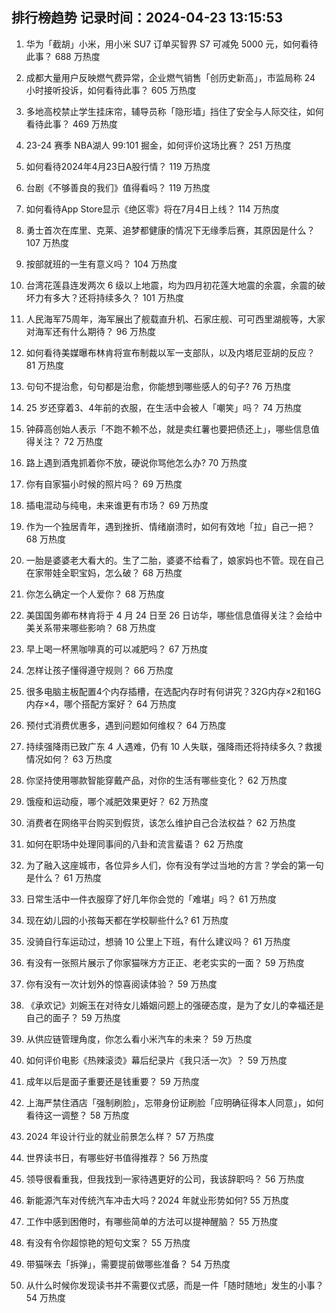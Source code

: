 
## 排行榜趋势 记录时间：2024-04-23 13:15:53
  
  1. 华为「截胡」小米，用小米 SU7 订单买智界 S7 可减免 5000 元，如何看待此事？ 688 万热度
    
  2. 成都大量用户反映燃气费异常，企业燃气销售「创历史新高」，市监局称 24 小时接听投诉，如何看待此事？ 605 万热度
    
  3. 多地高校禁止学生挂床帘，辅导员称「隐形墙」挡住了安全与人际交往，如何看待此事？ 469 万热度
    
  4. 23-24 赛季 NBA湖人 99:101 掘金，如何评价这场比赛？ 251 万热度
    
  5. 如何看待2024年4月23日A股行情？ 119 万热度
    
  6. 台剧《不够善良的我们》值得看吗？ 119 万热度
    
  7. 如何看待App Store显示《绝区零》将在7月4日上线？ 114 万热度
    
  8. 勇士首次在库里、克莱、追梦都健康的情况下无缘季后赛，其原因是什么？ 107 万热度
    
  9. 按部就班的一生有意义吗？ 104 万热度
    
  10. 台湾花莲县连发两次 6 级以上地震，均为四月初花莲大地震的余震，余震的破坏力有多大？还将持续多久？ 101 万热度
    
  11. 人民海军75周年，海军展出了舰载直升机、石家庄舰、可可西里湖舰等，大家对海军还有什么期待？ 96 万热度
    
  12. 如何看待美媒曝布林肯将宣布制裁以军一支部队，以及内塔尼亚胡的反应？ 81 万热度
    
  13. 句句不提治愈，句句都是治愈，你能想到哪些感人的句子? 76 万热度
    
  14. 25 岁还穿着3、4年前的衣服，在生活中会被人「嘲笑」吗？ 74 万热度
    
  15. 钟薛高创始人表示「不跑不赖不怂，就是卖红薯也要把债还上」，哪些信息值得关注？ 72 万热度
    
  16. 路上遇到酒鬼抓着你不放，硬说你骂他怎么办? 70 万热度
    
  17. 你有自家猫小时候的照片吗？ 69 万热度
    
  18. 插电混动与纯电，未来谁更有市场？ 69 万热度
    
  19. 作为一个独居青年，遇到挫折、情绪崩溃时，如何有效地「拉」自己一把？ 68 万热度
    
  20. 一胎是婆婆老大看大的。生了二胎，婆婆不给看了，娘家妈也不管。现在自己在家带娃全职宝妈，怎么破？ 68 万热度
    
  21. 你怎么确定一个人爱你？ 68 万热度
    
  22. 美国国务卿布林肯将于 4 月 24 日至 26 日访华，哪些信息值得关注？会给中美关系带来哪些影响？ 68 万热度
    
  23. 早上喝一杯黑咖啡真的可以减肥吗？ 67 万热度
    
  24. 怎样让孩子懂得遵守规则？ 66 万热度
    
  25. 很多电脑主板配置4个内存插槽，在选配内存时有何讲究？32G内存×2和16G内存×4，哪个搭配方案好？ 64 万热度
    
  26. 预付式消费优惠多，遇到问题如何维权？ 64 万热度
    
  27. 持续强降雨已致广东 4 人遇难，仍有 10 人失联，强降雨还将持续多久？救援情况如何？ 63 万热度
    
  28. 你坚持使用哪款智能穿戴产品，对你的生活有哪些变化？ 62 万热度
    
  29. 饿瘦和运动瘦，哪个减肥效果更好？ 62 万热度
    
  30. 消费者在网络平台购买到假货，该怎么维护自己合法权益？ 62 万热度
    
  31. 如何在职场中处理同事间的八卦和流言蜚语？ 62 万热度
    
  32. 为了融入这座城市，各位异乡人们，你有没有学过当地的方言？学会的第一句是什么？ 61 万热度
    
  33. 日常生活中一件衣服穿了好几年你会觉的「难堪」吗？ 61 万热度
    
  34. 现在幼儿园的小孩每天都在学校聊些什么? 61 万热度
    
  35. 没骑自行车运动过，想骑 10 公里上下班，有什么建议吗？ 61 万热度
    
  36. 有没有一张照片展示了你家猫咪方方正正、老老实实的一面？ 59 万热度
    
  37. 你有没有一次计划外的惊喜阅读体验？ 59 万热度
    
  38. 《承欢记》刘婉玉在对待女儿婚姻问题上的强硬态度，是为了女儿的幸福还是自己的面子？ 59 万热度
    
  39. 从供应链管理角度，你怎么看小米汽车的未来？ 59 万热度
    
  40. 如何评价电影《热辣滚烫》幕后纪录片《我只活一次》？ 59 万热度
    
  41. 成年以后是面子重要还是钱重要？ 59 万热度
    
  42. 上海严禁住酒店「强制刷脸」，忘带身份证刷脸「应明确征得本人同意」，如何看待这一调整？ 58 万热度
    
  43. 2024 年设计行业的就业前景怎么样？ 57 万热度
    
  44. 世界读书日，有哪些好书值得推荐？ 56 万热度
    
  45. 领导很看重我，但我找到一家待遇更好的公司，我该辞职吗？ 56 万热度
    
  46. 新能源汽车对传统汽车冲击大吗？2024 年就业形势如何? 55 万热度
    
  47. 工作中感到困倦时，有哪些简单的方法可以提神醒脑？ 55 万热度
    
  48. 有没有令你超惊艳的短句文案？ 55 万热度
    
  49. 带猫咪去「拆弹」，需要提前做哪些准备？ 54 万热度
    
  50. 从什么时候你发现读书并不需要仪式感，而是一件「随时随地」发生的小事？ 54 万热度
    